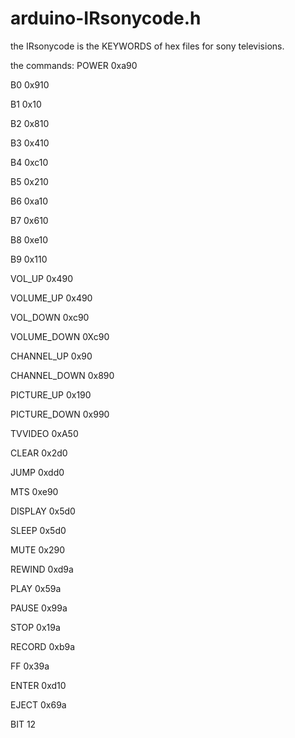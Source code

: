 # arduino-IRsonycode.h
the IRsonycode is the KEYWORDS of hex files for sony televisions. 


the commands:
POWER      0xa90

B0       0x910

B1       0x10

B2       0x810

B3       0x410 

B4       0xc10

B5       0x210

B6       0xa10

B7       0x610

B8       0xe10

B9       0x110

VOL_UP     0x490

VOLUME_UP   0x490

VOL_DOWN    0xc90

VOLUME_DOWN  0Xc90

CHANNEL_UP   0x90

CHANNEL_DOWN  0x890 

PICTURE_UP   0x190

PICTURE_DOWN  0x990 

TVVIDEO    0xA50

CLEAR      0x2d0

JUMP      0xdd0

MTS       0xe90

DISPLAY     0x5d0

SLEEP      0x5d0 

MUTE      0x290

REWIND     0xd9a

PLAY      0x59a 

PAUSE     0x99a

STOP      0x19a

RECORD     0xb9a

FF        0x39a

ENTER     0xd10 

EJECT     0x69a

BIT       12
